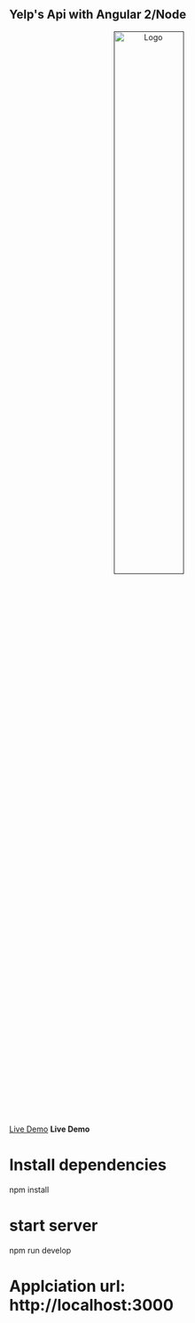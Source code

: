 ## Yelp's Api with Angular 2/Node

<p align="center">
  <a href="">
    <img alt="Logo" src="https://github.com/VietAnhh/nearby-restaurants-yelp/blob/master/public/assets/images/yelp_restaurants.png" width="50%">
  </a>
</p>

[Live Demo](nearby-restaurants-yelp.herokuapp.com)
<a src="nearby-restaurants-yelp.herokuapp.com"><b>Live Demo</b><a>
# Install dependencies
npm install

# start server
npm run develop

# Applciation url: http://localhost:3000


